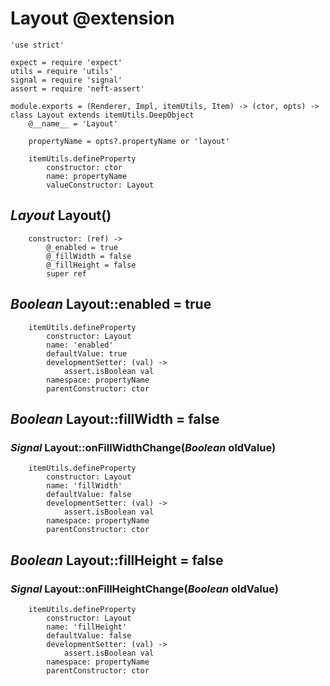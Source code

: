 Layout @extension
=================

	'use strict'

	expect = require 'expect'
	utils = require 'utils'
	signal = require 'signal'
	assert = require 'neft-assert'

	module.exports = (Renderer, Impl, itemUtils, Item) -> (ctor, opts) -> class Layout extends itemUtils.DeepObject
		@__name__ = 'Layout'

		propertyName = opts?.propertyName or 'layout'

		itemUtils.defineProperty
			constructor: ctor
			name: propertyName
			valueConstructor: Layout

*Layout* Layout()
-----------------

		constructor: (ref) ->
			@_enabled = true
			@_fillWidth = false
			@_fillHeight = false
			super ref

*Boolean* Layout::enabled = true
--------------------------------

		itemUtils.defineProperty
			constructor: Layout
			name: 'enabled'
			defaultValue: true
			developmentSetter: (val) ->
				assert.isBoolean val
			namespace: propertyName
			parentConstructor: ctor

*Boolean* Layout::fillWidth = false
-----------------------------------

### *Signal* Layout::onFillWidthChange(*Boolean* oldValue)

		itemUtils.defineProperty
			constructor: Layout
			name: 'fillWidth'
			defaultValue: false
			developmentSetter: (val) ->
				assert.isBoolean val
			namespace: propertyName
			parentConstructor: ctor

*Boolean* Layout::fillHeight = false
-----------------------------------

### *Signal* Layout::onFillHeightChange(*Boolean* oldValue)

		itemUtils.defineProperty
			constructor: Layout
			name: 'fillHeight'
			defaultValue: false
			developmentSetter: (val) ->
				assert.isBoolean val
			namespace: propertyName
			parentConstructor: ctor
